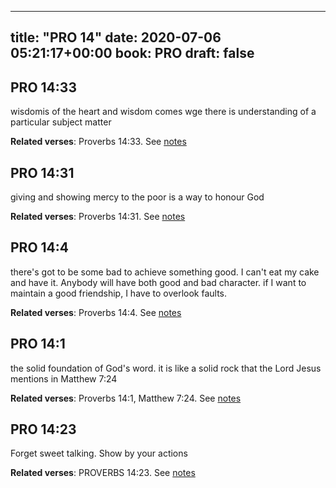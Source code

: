 
---
title: "PRO 14"
date: 2020-07-06 05:21:17+00:00
book: PRO
draft: false
---

## PRO 14:33

wisdomis of the heart and wisdom comes wge there is understanding of a particular subject matter

**Related verses**: Proverbs 14:33. See [notes](https://my.bible.com/notes/3467488807137043426)


## PRO 14:31

giving and showing mercy to the poor is a way to honour God

**Related verses**: Proverbs 14:31. See [notes](https://my.bible.com/notes/3467488069912617944)


## PRO 14:4

there's got to be some bad to achieve something good. I can't eat my cake and have it. Anybody will have both good and bad character. if I want to maintain a good friendship, I have to overlook faults.

**Related verses**: Proverbs 14:4. See [notes](https://my.bible.com/notes/3467483764165960630)


## PRO 14:1

the solid foundation of God's word. it is like a solid rock that the Lord Jesus mentions in Matthew 7:24

**Related verses**: Proverbs 14:1, Matthew 7:24. See [notes](https://my.bible.com/notes/3467480804572783527)


## PRO 14:23

Forget sweet talking. Show by your actions

**Related verses**: PROVERBS 14:23. See [notes](https://my.bible.com/notes/2697055634763538611)

